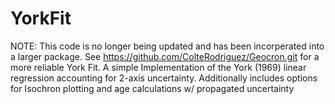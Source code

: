 # YorkFit
NOTE: This code is no longer being updated and has been incorperated into a larger package. See https://github.com/ColteRodriguez/Geocron.git for a more reliable York Fit. 
A simple Implementation of the York (1969) linear regression accounting for 2-axis uncertainty. Additionally includes options for Isochron plotting and age calculations w/ propagated uncertainty
